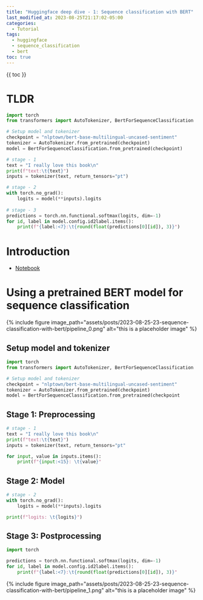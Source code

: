 ```yaml
---
title: "Huggingface deep dive - 1: Sequence classification with BERT"
last_modified_at: 2023-08-25T21:17:02-05:00
categories:
  - Tutorial
tags:
  - huggingface
  - sequence_classification
  - bert
toc: true
---
```


{{ toc }}


# TLDR
```py
import torch
from transformers import AutoTokenizer, BertForSequenceClassification

# Setup model and tokenizer
checkpoint = "nlptown/bert-base-multilingual-uncased-sentiment"
tokenizer = AutoTokenizer.from_pretrained(checkpoint)
model = BertForSequenceClassification.from_pretrained(checkpoint)

# stage - 1
text = "I really love this book\n"
print(f"text:\t{text}")
inputs = tokenizer(text, return_tensors="pt")

# stage - 2
with torch.no_grad():
    logits = model(**inputs).logits
    
# stage - 3
predictions = torch.nn.functional.softmax(logits, dim=-1)
for id, label in model.config.id2label.items():
    print(f"{label:<7}:\t{round(float(predictions[0][id]), 3)}")
```


# Introduction
- [Notebook](https://colab.research.google.com/github/roldanjrgl/huggingface_deep_dive/blob/main/sequence_classification.ipynb)


# Using a pretrained BERT model for sequence classification

{% include figure image_path="assets/posts/2023-08-25-23-sequence-classification-with-bert/pipeline_0.png" alt="this is a placeholder image"  %}


## Setup model and tokenizer
```py
import torch
from transformers import AutoTokenizer, BertForSequenceClassification

# Setup model and tokenizer
checkpoint = "nlptown/bert-base-multilingual-uncased-sentiment"
tokenizer = AutoTokenizer.from_pretrained(checkpoint)
model = BertForSequenceClassification.from_pretrained(checkpoint
```


## Stage 1: Preprocessing
```py
# stage - 1
text = "I really love this book\n"
print(f"text:\t{text}")
inputs = tokenizer(text, return_tensors="pt"

for input, value in inputs.items():
    print(f"{input:<15}: \t{value}"
```


## Stage 2: Model
```py
# stage - 2
with torch.no_grad():
    logits = model(**inputs).logits

print(f"logits: \t{logits}")
```


## Stage 3: Postprocessing
```py
import torch

predictions = torch.nn.functional.softmax(logits, dim=-1)
for id, label in model.config.id2label.items():
    print(f"{label:<7}:\t{round(float(predictions[0][id]), 3)}"
```
{% include figure image_path="assets/posts/2023-08-25-23-sequence-classification-with-bert/pipeline_1.png" alt="this is a placeholder image"  %}
